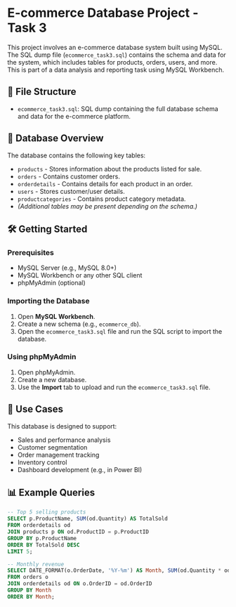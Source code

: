 # E-commerce Database Project - Task 3

This project involves an e-commerce database system built using MySQL. The SQL dump file (`ecommerce_task3.sql`) contains the schema and data for the system, which includes tables for products, orders, users, and more. This is part of a data analysis and reporting task using MySQL Workbench.

## 📁 File Structure

- `ecommerce_task3.sql`: SQL dump containing the full database schema and data for the e-commerce platform.

## 🧩 Database Overview

The database contains the following key tables:

- `products` - Stores information about the products listed for sale.
- `orders` - Contains customer orders.
- `orderdetails` - Contains details for each product in an order.
- `users` - Stores customer/user details.
- `productcategories` - Contains product category metadata.
- *(Additional tables may be present depending on the schema.)*

## 🛠️ Getting Started

### Prerequisites

- MySQL Server (e.g., MySQL 8.0+)
- MySQL Workbench or any other SQL client
- phpMyAdmin (optional)

### Importing the Database

1. Open **MySQL Workbench**.
2. Create a new schema (e.g., `ecommerce_db`).
3. Open the `ecommerce_task3.sql` file and run the SQL script to import the database.

### Using phpMyAdmin

1. Open phpMyAdmin.
2. Create a new database.
3. Use the **Import** tab to upload and run the `ecommerce_task3.sql` file.

## 🎯 Use Cases

This database is designed to support:

- Sales and performance analysis
- Customer segmentation
- Order management tracking
- Inventory control
- Dashboard development (e.g., in Power BI)

## 📊 Example Queries

```sql
-- Top 5 selling products
SELECT p.ProductName, SUM(od.Quantity) AS TotalSold
FROM orderdetails od
JOIN products p ON od.ProductID = p.ProductID
GROUP BY p.ProductName
ORDER BY TotalSold DESC
LIMIT 5;

-- Monthly revenue
SELECT DATE_FORMAT(o.OrderDate, '%Y-%m') AS Month, SUM(od.Quantity * od.UnitPrice) AS Revenue
FROM orders o
JOIN orderdetails od ON o.OrderID = od.OrderID
GROUP BY Month
ORDER BY Month;
